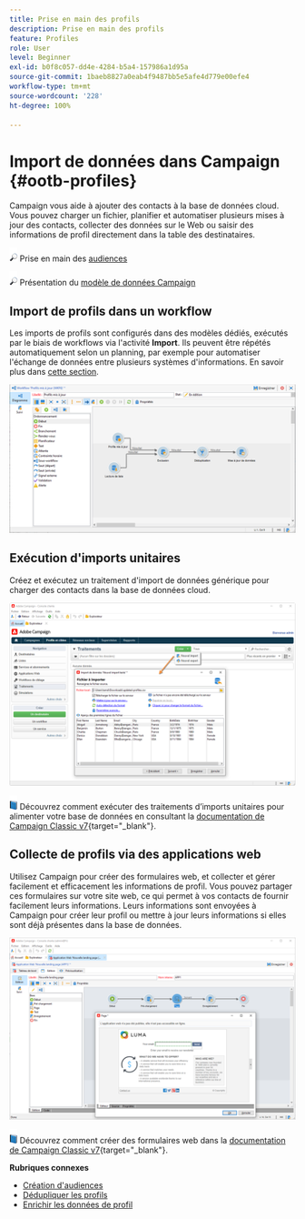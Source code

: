 ```yaml
---
title: Prise en main des profils
description: Prise en main des profils
feature: Profiles
role: User
level: Beginner
exl-id: b0f8c057-dd4e-4284-b5a4-157986a1d95a
source-git-commit: 1baeb8827a0eab4f9487bb5e5afe4d779e00efe4
workflow-type: tm+mt
source-wordcount: '228'
ht-degree: 100%

---
```


# Import de données dans Campaign {#ootb-profiles}

Campaign vous aide à ajouter des contacts à la base de données cloud. Vous pouvez charger un fichier, planifier et automatiser plusieurs mises à jour des contacts, collecter des données sur le Web ou saisir des informations de profil directement dans la table des destinataires.

![](../assets/do-not-localize/glass.png) Prise en main des [audiences](audiences.md)

![](../assets/do-not-localize/glass.png) Présentation du [modèle de données Campaign](../dev/datamodel.md)

## Import de profils dans un workflow

Les imports de profils sont configurés dans des modèles dédiés, exécutés par le biais de workflows via l&#39;activité **Import**. Ils peuvent être répétés automatiquement selon un planning, par exemple pour automatiser l&#39;échange de données entre plusieurs systèmes d&#39;informations. En savoir plus dans [cette section](../../automation/workflow/recurring-import-workflow.md).

![](assets/import-wf.png)


## Exécution d&#39;imports unitaires

Créez et exécutez un traitement d&#39;import de données générique pour charger des contacts dans la base de données cloud.

![](assets/new-import.png)

![](../assets/do-not-localize/book.png) Découvrez comment exécuter des traitements d’imports unitaires pour alimenter votre base de données en consultant la [documentation de Campaign Classic v7](https://experienceleague.adobe.com/docs/campaign-classic/using/getting-started/importing-and-exporting-data/generic-imports-exports/about-generic-imports-exports.html?lang=fr){target="_blank"}.

## Collecte de profils via des applications web

Utilisez Campaign pour créer des formulaires web, et collecter et gérer facilement et efficacement les informations de profil. Vous pouvez partager ces formulaires sur votre site web, ce qui permet à vos contacts de fournir facilement leurs informations. Leurs informations sont envoyées à Campaign pour créer leur profil ou mettre à jour leurs informations si elles sont déjà présentes dans la base de données.

![](assets/web-form-page.png)

![](../assets/do-not-localize/book.png) Découvrez comment créer des formulaires web dans la [documentation de Campaign Classic v7](https://experienceleague.adobe.com/docs/campaign-classic/using/designing-content/web-forms/about-web-forms.html?lang=fr){target="_blank"}.

**Rubriques connexes**

* [Création d&#39;audiences](audiences.md)
* [Dédupliquer les profils](../../automation/workflow/deduplication-merge.md)
* [Enrichir les données de profil](../../automation/workflow/enrich-data.md)
